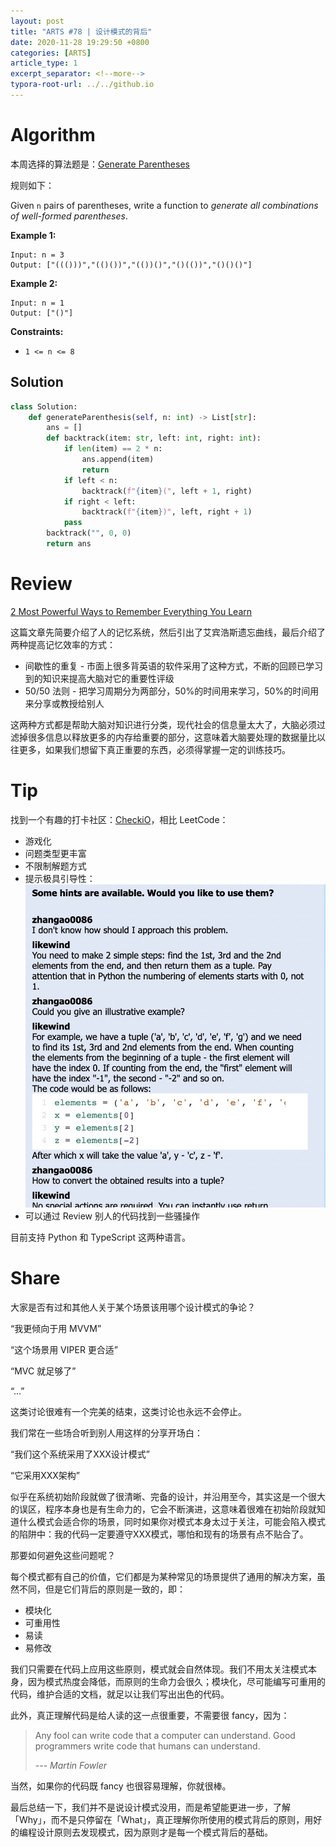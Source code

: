 ```yaml
---
layout: post
title: "ARTS #78 | 设计模式的背后"
date: 2020-11-28 19:29:50 +0800
categories: [ARTS]
article_type: 1
excerpt_separator: <!--more-->
typora-root-url: ../../github.io
---
```



# Algorithm

本周选择的算法题是：[Generate Parentheses](https://leetcode.com/problems/generate-parentheses/)

<!--more-->

规则如下：

Given `n` pairs of parentheses, write a function to *generate all combinations of well-formed parentheses*.

 

**Example 1:**

```
Input: n = 3
Output: ["((()))","(()())","(())()","()(())","()()()"]
```

**Example 2:**

```
Input: n = 1
Output: ["()"]
```

 

**Constraints:**

- `1 <= n <= 8`

## Solution

```python
class Solution:
    def generateParenthesis(self, n: int) -> List[str]:
        ans = []
        def backtrack(item: str, left: int, right: int):
            if len(item) == 2 * n:
                ans.append(item)
                return
            if left < n:
                backtrack(f"{item}(", left + 1, right)
            if right < left:
                backtrack(f"{item})", left, right + 1)
            pass
        backtrack("", 0, 0)
        return ans
```


# Review

[2 Most Powerful Ways to Remember Everything You Learn](https://entrepreneurshandbook.co/the-forgetting-curve-why-you-cant-remember-everything-you-learn-and-what-to-do-about-it-fcfefe4d076a)

这篇文章先简要介绍了人的记忆系统，然后引出了艾宾浩斯遗忘曲线，最后介绍了两种提高记忆效率的方式：

- 间歇性的重复 - 市面上很多背英语的软件采用了这种方式，不断的回顾已学习到的知识来提高大脑对它的重要性评级
- 50/50 法则 - 把学习周期分为两部分，50%的时间用来学习，50%的时间用来分享或教授给别人

这两种方式都是帮助大脑对知识进行分类，现代社会的信息量太大了，大脑必须过滤掉很多信息以释放更多的内存给重要的部分，这意味着大脑要处理的数据量比以往更多，如果我们想留下真正重要的东西，必须得掌握一定的训练技巧。

# Tip

找到一个有趣的打卡社区：[CheckiO](https://checkio.org/)，相比 LeetCode：

- 游戏化
- 问题类型更丰富
- 不限制解题方式
- 提示极具引导性：
  ![image-20201128133511461](/assets/img/78-1.png)
- 可以通过 Review 别人的代码找到一些骚操作

目前支持 Python 和 TypeScript 这两种语言。

# Share

大家是否有过和其他人关于某个场景该用哪个设计模式的争论？

“我更倾向于用 MVVM”

“这个场景用 VIPER 更合适”

“MVC 就足够了”

“...”

这类讨论很难有一个完美的结束，这类讨论也永远不会停止。

我们常在一些场合听到别人用这样的分享开场白：

“我们这个系统采用了XXX设计模式”

“它采用XXX架构”

似乎在系统初始阶段就做了很清晰、完备的设计，并沿用至今，其实这是一个很大的误区，程序本身也是有生命力的，它会不断演进，这意味着很难在初始阶段就知道什么模式会适合你的场景，同时如果你对模式本身太过于关注，可能会陷入模式的陷阱中：我的代码一定要遵守XXX模式，哪怕和现有的场景有点不贴合了。

那要如何避免这些问题呢？

每个模式都有自己的价值，它们都是为某种常见的场景提供了通用的解决方案，虽然不同，但是它们背后的原则是一致的，即：

- 模块化
- 可重用性
- 易读
- 易修改

我们只需要在代码上应用这些原则，模式就会自然体现。我们不用太关注模式本身，因为模式热度会降低，而原则的生命力会很久；模块化，尽可能编写可重用的代码，维护合适的文档，就足以让我们写出出色的代码。

此外，真正理解代码是给人读的这一点很重要，不需要很 fancy，因为：

> Any fool can write code that a computer can understand. Good programmers write code that humans can understand. 
>
> --- *Martin Fowler*

当然，如果你的代码既 fancy 也很容易理解，你就很棒。

最后总结一下，我们并不是说设计模式没用，而是希望能更进一步，了解「Why」，而不是只停留在「What」，真正理解你所使用的模式背后的原则，用好的编程设计原则去发现模式，因为原则才是每一个模式背后的基础。